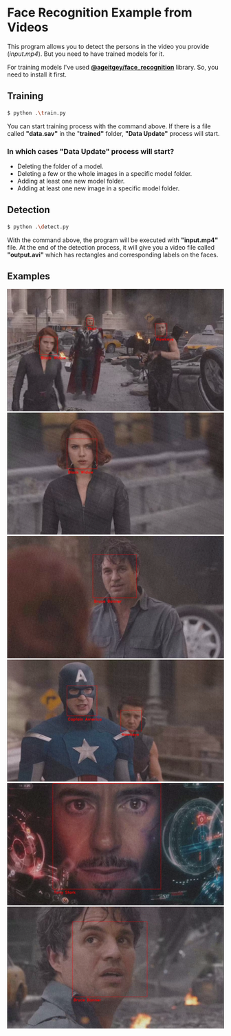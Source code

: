 # Face Recognition Example from Videos

This program allows you to detect the persons in the video you provide (*input.mp4*). But you need to have trained models for it. 

For training models I've used **[@ageitgey/face_recognition](https://github.com/ageitgey/face_recognition)** library. So, you need to install it first.


## Training

```bash
$ python .\train.py
```

You can start training process with the command above.
If there is a file called **"data.sav"** in the "**trained"** folder, **"Data Update"** process will start.


### In which cases "Data Update" process will start?
- Deleting the folder of a model.
- Deleting a few or the whole images in a specific model folder.
- Adding at least one new model folder.
- Adding at least one new image in a specific model folder.


## Detection

```bash
$ python .\detect.py
```

With the command above, the program will be executed with **"input.mp4"** file. At the end of the detection process, it will give you a video file called **"output.avi"** which has rectangles and corresponding labels on the faces. 

## Examples

![1](https://raw.githubusercontent.com/ilyasbilgihan/face-recognition-from-videos/main/examples/1.png)
![2](https://raw.githubusercontent.com/ilyasbilgihan/face-recognition-from-videos/main/examples/2.png)
![3](https://raw.githubusercontent.com/ilyasbilgihan/face-recognition-from-videos/main/examples/3.png)
![4](https://raw.githubusercontent.com/ilyasbilgihan/face-recognition-from-videos/main/examples/4.png)
![5](https://raw.githubusercontent.com/ilyasbilgihan/face-recognition-from-videos/main/examples/5.png)
![6](https://raw.githubusercontent.com/ilyasbilgihan/face-recognition-from-videos/main/examples/6.png)
